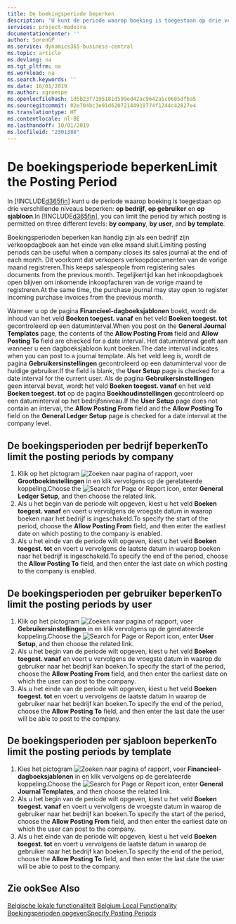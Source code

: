 ```yaml
---
title: De boekingsperiode beperken
description: 'U kunt de periode waarop boeking is toegestaan op drie verschillende niveaus beperken: op bedrijf, op gebruiker en op sjabloon.'
services: project-madeira
documentationcenter: ''
author: SorenGP
ms.service: dynamics365-business-central
ms.topic: article
ms.devlang: na
ms.tgt_pltfrm: na
ms.workload: na
ms.search.keywords: ''
ms.date: 10/01/2019
ms.author: sgroespe
ms.openlocfilehash: 1d5b23f7195181d599ed42ac9642a5c0685dfba5
ms.sourcegitcommit: 02e704bc3e01d62072144919774f1244c42827e4
ms.translationtype: HT
ms.contentlocale: nl-BE
ms.lasthandoff: 10/01/2019
ms.locfileid: "2301388"
---
```

# <a name="limit-the-posting-period"></a><span data-ttu-id="bbae9-103">De boekingsperiode beperken</span><span class="sxs-lookup"><span data-stu-id="bbae9-103">Limit the Posting Period</span></span>
<span data-ttu-id="bbae9-104">In [!INCLUDE[d365fin](../../includes/d365fin_md.md)] kunt u de periode waarop boeking is toegestaan op drie verschillende niveaus beperken: **op bedrijf**, **op gebruiker** en **op sjabloon**.</span><span class="sxs-lookup"><span data-stu-id="bbae9-104">In [!INCLUDE[d365fin](../../includes/d365fin_md.md)], you can limit the period by which posting is permitted on three different levels: **by company**, **by user**, and **by template**.</span></span>  

<span data-ttu-id="bbae9-105">Boekingsperioden beperken kan handig zijn als een bedrijf zijn verkoopdagboek aan het einde van elke maand sluit.</span><span class="sxs-lookup"><span data-stu-id="bbae9-105">Limiting posting periods can be useful when a company closes its sales journal at the end of each month.</span></span> <span data-ttu-id="bbae9-106">Dit voorkomt dat verkopers verkoopdocumenten van de vorige maand registreren.</span><span class="sxs-lookup"><span data-stu-id="bbae9-106">This keeps salespeople from registering sales documents from the previous month.</span></span> <span data-ttu-id="bbae9-107">Tegelijkertijd kan het inkoopdagboek open blijven om inkomende inkoopfacturen van de vorige maand te registreren.</span><span class="sxs-lookup"><span data-stu-id="bbae9-107">At the same time, the purchase journal may stay open to register incoming purchase invoices from the previous month.</span></span>  

<span data-ttu-id="bbae9-108">Wanneer u op de pagina **Financieel-dagboeksjablonen** boekt, wordt de inhoud van het veld **Boeken toegest. vanaf** en het veld **Boeken toegest. tot** gecontroleerd op een datuminterval.</span><span class="sxs-lookup"><span data-stu-id="bbae9-108">When you post on the **General Journal Templates** page, the contents of the **Allow Posting From** field and **Allow Posting To** field are checked for a date interval.</span></span> <span data-ttu-id="bbae9-109">Het datuminterval geeft aan wanneer u een dagboeksjabloon kunt boeken.</span><span class="sxs-lookup"><span data-stu-id="bbae9-109">The date interval indicates when you can post to a journal template.</span></span> <span data-ttu-id="bbae9-110">Als het veld leeg is, wordt de pagina **Gebruikersinstellingen** gecontroleerd op een datuminterval voor de huidige gebruiker.</span><span class="sxs-lookup"><span data-stu-id="bbae9-110">If the field is blank, the **User Setup** page is checked for a date interval for the current user.</span></span> <span data-ttu-id="bbae9-111">Als de pagina **Gebruikersinstellingen** geen interval bevat, wordt het veld **Boeken toegest. vanaf** en het veld **Boeken toegest. tot** op de pagina **Boekhoudinstellingen** gecontroleerd op een datuminterval op het bedrijfsniveau.</span><span class="sxs-lookup"><span data-stu-id="bbae9-111">If the **User Setup** page does not contain an interval, the **Allow Posting From** field and the **Allow Posting To** field on the **General Ledger Setup** page is checked for a date interval at the company level.</span></span>  

## <a name="to-limit-the-posting-periods-by-company"></a><span data-ttu-id="bbae9-112">De boekingsperioden per bedrijf beperken</span><span class="sxs-lookup"><span data-stu-id="bbae9-112">To limit the posting periods by company</span></span>  

1.  <span data-ttu-id="bbae9-113">Klik op het pictogram ![Zoeken naar pagina of rapport](../../media/ui-search/search_small.png "pictogram Zoeken naar pagina of rapport"), voer **Grootboekinstellingen** in en klik vervolgens op de gerelateerde koppeling.</span><span class="sxs-lookup"><span data-stu-id="bbae9-113">Choose the ![Search for Page or Report](../../media/ui-search/search_small.png "Search for Page or Report icon") icon, enter **General Ledger Setup**, and then choose the related link.</span></span>  
2.  <span data-ttu-id="bbae9-114">Als u het begin van de periode wilt opgeven, kiest u het veld **Boeken toegest. vanaf** en voert u vervolgens de vroegste datum in waarop boeken naar het bedrijf is ingeschakeld.</span><span class="sxs-lookup"><span data-stu-id="bbae9-114">To specify the start of the period, choose the **Allow Posting From** field, and then enter the earliest date on which posting to the company is enabled.</span></span>  
3.  <span data-ttu-id="bbae9-115">Als u het einde van de periode wilt opgeven, kiest u het veld **Boeken toegest. tot** en voert u vervolgens de laatste datum in waarop boeken naar het bedrijf is ingeschakeld.</span><span class="sxs-lookup"><span data-stu-id="bbae9-115">To specify the end of the period, choose the **Allow Posting To** field, and then enter the last date on which posting to the company is enabled.</span></span>  

## <a name="to-limit-the-posting-periods-by-user"></a><span data-ttu-id="bbae9-116">De boekingsperioden per gebruiker beperken</span><span class="sxs-lookup"><span data-stu-id="bbae9-116">To limit the posting periods by user</span></span>  

1.  <span data-ttu-id="bbae9-117">Klik op het pictogram ![Zoeken naar pagina of rapport](../../media/ui-search/search_small.png "pictogram Zoeken naar pagina of rapport"), voer **Gebruikersinstellingen** in en klik vervolgens op de gerelateerde koppeling.</span><span class="sxs-lookup"><span data-stu-id="bbae9-117">Choose the ![Search for Page or Report](../../media/ui-search/search_small.png "Search for Page or Report icon") icon, enter **User Setup**, and then choose the related link.</span></span>  
2.  <span data-ttu-id="bbae9-118">Als u het begin van de periode wilt opgeven, kiest u het veld **Boeken toegest. vanaf** en voert u vervolgens de vroegste datum in waarop de gebruiker naar het bedrijf kan boeken.</span><span class="sxs-lookup"><span data-stu-id="bbae9-118">To specify the start of the period, choose the **Allow Posting From** field, and then enter the earliest date on which the user can post to the company.</span></span>  
3.  <span data-ttu-id="bbae9-119">Als u het einde van de periode wilt opgeven, kiest u het veld **Boeken toegest. tot** en voert u vervolgens de laatste datum in waarop de gebruiker naar het bedrijf kan boeken.</span><span class="sxs-lookup"><span data-stu-id="bbae9-119">To specify the end of the period, choose the **Allow Posting To** field, and then enter the last date the user will be able to post to the company.</span></span>  

## <a name="to-limit-the-posting-periods-by-template"></a><span data-ttu-id="bbae9-120">De boekingsperioden per sjabloon beperken</span><span class="sxs-lookup"><span data-stu-id="bbae9-120">To limit the posting periods by template</span></span>  

1.  <span data-ttu-id="bbae9-121">Kies het pictogram ![Zoeken naar pagina of rapport](../../media/ui-search/search_small.png "pictogram Zoeken naar pagina of rapport"), voer **Financieel-dagboeksjablonen** in en klik vervolgens op de gerelateerde koppeling.</span><span class="sxs-lookup"><span data-stu-id="bbae9-121">Choose the ![Search for Page or Report](../../media/ui-search/search_small.png "Search for Page or Report icon") icon, enter **General Journal Templates**, and then choose the related link.</span></span>  
2.  <span data-ttu-id="bbae9-122">Als u het begin van de periode wilt opgeven, kiest u het veld **Boeken toegest. vanaf** en voert u vervolgens de vroegste datum in waarop de gebruiker naar het bedrijf kan boeken.</span><span class="sxs-lookup"><span data-stu-id="bbae9-122">To specify the start of the period, choose the **Allow Posting From** field, and then enter the earliest date on which the user can post to the company.</span></span>  
3.  <span data-ttu-id="bbae9-123">Als u het einde van de periode wilt opgeven, kiest u het veld **Boeken toegest. tot** en voert u vervolgens de laatste datum in waarop de gebruiker naar het bedrijf kan boeken.</span><span class="sxs-lookup"><span data-stu-id="bbae9-123">To specify the end of the period, choose the **Allow Posting To** field, and then enter the last date the user will be able to post to the company.</span></span>  

## <a name="see-also"></a><span data-ttu-id="bbae9-124">Zie ook</span><span class="sxs-lookup"><span data-stu-id="bbae9-124">See Also</span></span>  
 <span data-ttu-id="bbae9-125">[Belgische lokale functionaliteit](belgium-local-functionality.md) </span><span class="sxs-lookup"><span data-stu-id="bbae9-125">[Belgium Local Functionality](belgium-local-functionality.md) </span></span>  
 [<span data-ttu-id="bbae9-126">Boekingsperioden opgeven</span><span class="sxs-lookup"><span data-stu-id="bbae9-126">Specify Posting Periods</span></span>](../../finance-how-specify-posting-periods.md)
